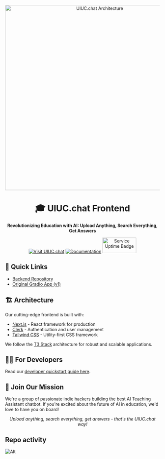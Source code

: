 <div align="center">
  <img src="https://github.com/KastanDay/ai-ta-frontend/assets/13607221/ac748045-fd91-4ab2-a0b7-e7dc8bbc22d7" alt="UIUC.chat Architecture" width="600">
  <h1>🎓 UIUC.chat Frontend</h1>
  <p><strong>Revolutionizing Education with AI: Upload Anything, Search Everything, Get Answers</strong></p>
</div>

<div align="center">
  <a href="https://www.uiuc.chat/" target="_blank"><img src="https://img.shields.io/badge/Visit-UIUC.chat-blue?style=for-the-badge" alt="Visit UIUC.chat"></a>
  <a href="https://docs.uiuc.chat/" target="_blank"><img src="https://img.shields.io/badge/Read-Documentation-green?style=for-the-badge" alt="Documentation"></a>
  <a href="https://status.uiuc.chat/" target="_blank">
    <img src="https://status.uiuc.chat/api/badge/1/uptime/24?label=Uptime%2024%20hours" alt="Service Uptime Badge" width="110" height="50">
  </a>
</div>

## 🚀 Quick Links

- [Backend Repository](https://github.com/UIUC-Chatbot/ai-ta-backend)
- [Original Gradio App (v1)](https://github.com/UIUC-Chatbot/ai-teaching-assistant-uiuc)

## 🏗️ Architecture

Our cutting-edge frontend is built with:

- [Next.js](https://nextjs.org) - React framework for production
- [Clerk](https://clerk.com/) - Authentication and user management
- [Tailwind CSS](https://tailwindcss.com) - Utility-first CSS framework

We follow the [T3 Stack](https://create.t3.gg/) architecture for robust and scalable applications.

## 👩‍💻 For Developers

Read our [developer quickstart guide here](https://docs.uiuc.chat/developers/developer-quickstart).

## 🤝 Join Our Mission

We're a group of passionate indie hackers building the best AI Teaching Assistant chatbot. If you're excited about the future of AI in education, we'd love to have you on board!

<div align="center">
  <i>Upload anything, search everything, get answers - that's the UIUC.chat way!</i>
</div>

## Repo activity
![Alt](https://repobeats.axiom.co/api/embed/1c4916d2e30187aaa32c54635bdbc1059f0563b0.svg "Repo activity and contributors")
